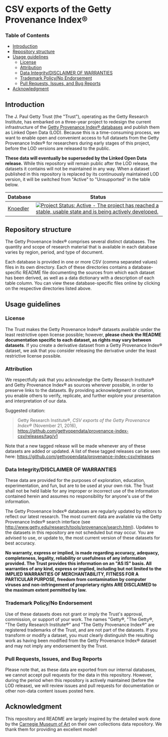 # CSV exports of the Getty Provenance Index®

### Table of Contents

* [Introduction](#introduction)
* [Repository structure](#repository-structure)
* [Usage guidelines](#usage-guidelines)
  * [License](#license)
  * [Attribution](#attribution)
  * [Data Integrity/DISCLAIMER OF WARRANTIES](#data-integritydisclaimer-of-warranties)
  * [Trademark Policy/No Endorsement](#trademark-policyno-endorsement)
  * [Pull Requests, Issues, and Bug Reports](#pull-requests-issues-and-bug-reports)
* [Acknowledgment](#acknowledgment)

## Introduction

The J. Paul Getty Trust (the "Trust"), operating as the Getty Research Institute, has embarked on a three-year project to redesign the current infrastructure of the [Getty Provenance Index® databases](http://www.getty.edu/research/tools/provenance/) and publish them as Linked Open Data (LOD). 
Because this is a time-consuming process, we want to enable open and convenient access to full datasets from the Getty Provenance Index® for researchers during early stages of this project, before the LOD versions are released to the public.

**These data will eventually be superseded by the Linked Open Data release.**
While this repository will remain public after the LOD release, the datasets it contains will not be maintained in any way.
When a dataset published in this repository is replaced by its continuously maintained LOD version, it will be switched from "Active" to "Unsupported" in the table below.

|Database|Status|
|--------|--------------------------------------|
|[Knoedler](https://github.com/gettyopendata/provenance-index-csv/tree/master/knoedler)|[![Project Status: Active - The project has reached a stable, usable state and is being actively developed.](http://www.repostatus.org/badges/latest/active.svg)](http://www.repostatus.org/#active)|

## Repository structure

The Getty Provenance Index® comprises several distinct databases. 
The quantity and scope of research material that is available in each database varies by region, period, and type of document.

Each database is provided in one or more CSV (comma separated values) files in its own directory. Each of these directories contains a database-specific README file documenting the sources from which each dataset has been derived, as well as a data dictionary with a description of each table column. 
You can view these database-specific files online by clicking on the respective directories listed above.

## Usage guidelines

### License

The Trust makes the Getty Provenance Index® datasets available under the least restrictive open license possible; however, **please check the README documentation specific to each dataset, as rights may vary between datasets**.
If you create a derivative dataset from a Getty Provenance Index® dataset, we ask that you consider releasing the derivative under the least restrictive license possible.

### Attribution

We respectfully ask that you acknowledge the Getty Research Institute® and Getty Provenance Index® as sources wherever possible, in order to preserve links to the datasets. By providing acknowledgment or citation, you enable others to verify, replicate, and further explore your presentation and interpretation of our data.

Suggested citation:

>Getty Research Institute®, _CSV exports of the Getty Provenance Index®_ (November 21, 2016), <https://github.com/gettyopendata/provenance-index-csv/releases/tag/v1>

Note that a new tagged release will be made whenever any of these datasets are added or updated. A list of these tagged releases can be seen here: <https://github.com/gettyopendata/provenance-index-csv/releases>

### Data Integrity/DISCLAIMER OF WARRANTIES

These data are provided for the purposes of exploration, education, experimentation, and fun, but are to be used at your own risk. 
The Trust shall not be held liable for any improper or incorrect use of the information contained herein and assumes no responsibility for anyone's use of the information.

The Getty Provenance Index® databases are regularly updated by editors to reflect our latest research. 
The most current data are available via the Getty Provenance Index® search interface (see <http://www.getty.edu/research/tools/provenance/search.html>).
Updates to the datasets in this repository are not scheduled but may occur.
You are advised to use, or update to, the most current version of these datasets for best accuracy.

**No warranty, express or implied, is made regarding accuracy, adequacy, completeness, legality, reliability or usefulness of any information provided.
The Trust provides this information on an "AS IS" basis.
All warranties of any kind, express or implied, including but not limited to the IMPLIED WARRANTIES OF MERCHANTABILITY, FITNESS FOR A PARTICULAR PURPOSE, freedom from contamination by computer viruses and non-infringement of proprietary rights ARE DISCLAIMED to the maximum extent permitted by law.**

### Trademark Policy/No Endorsement

Use of these datasets does not grant or imply the Trust's approval, commission, or support of your work. 
The names "Getty®, "The Getty®, "The Getty Research Institute®" and "The Getty Provenance Index®" are registered trademarks of the Trust, and are not part of the datasets. 
If you transform or modify a dataset, you must clearly distinguish the resulting work as having been modified from the Getty Provenance Index® dataset and may not imply any endorsement by the Trust.

### Pull Requests, Issues, and Bug Reports

Please note that, as these data are exported from our internal databases, we cannot accept pull requests for the data in this repository. 
However, during the period when this repository is actively maintained (before the LOD release), we will review issues and pull requests for documentation or other non-data content issues posted here.

## Acknowledgment

This repository and README are largely inspired by the detailed work done by the [Carnegie Museum of Art](https://github.com/cmoa/collection) on their own collections data repository.
We thank them for providing an excellent model!
